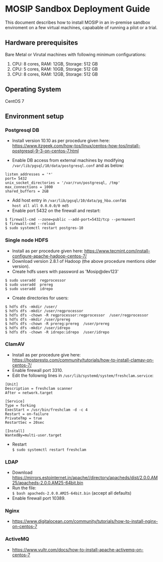 # MOSIP Sandbox Deployment Guide

This document describes how to install MOSIP in an in-premise sandbox enviroment on a few virtual machines, capabable of running a pilot or a trial.

## Hardware prerequisites

Bare Metal or Virutal machines with following minimum configurations:
1. CPU: 8 cores, RAM: 12GB, Storage: 512 GB 
1. CPU: 5 cores, RAM: 10GB, Storage: 512 GB 
1. CPU: 8 cores, RAM: 12GB, Storage: 512 GB 


## Operating System
CentOS 7

## Environment setup
### Postgresql DB
* Install version 10.10 as per procedure given here: https://www.itzgeek.com/how-tos/linux/centos-how-tos/install-postgresql-9-3-on-centos-7.html

* Enable DB access from external machines by modifying `/var/lib/pgsql/10/data/postgresql.conf` and as below:  
```
listen_addresses = '*'
port= 5432  
unix_socket_directories = '/var/run/postgresql, /tmp'  
max_connections = 1000  
shared_buffers = 2GB
```
*  Add host entry in `/var/lib/pgsql/10/data/pg_hba.conf`as  
`host all all 0.0.0.0/0 md5`
*  Enable port 5432 on the firewall and restart:
```
$ firewall-cmd --zone=public --add-port=5432/tcp --permanent
$ firewall-cmd --reload
$ sudo systemctl restart postgres-10
``` 
### Single node HDFS
* Install as per procedure given here: https://www.tecmint.com/install-configure-apache-hadoop-centos-7/
* Download version 2.8.1 of Hadoop (the above procedure mentions older version).
* Create hdfs users with password as 'Mosip@dev123'
```
$ sudo useradd  regprocessor
$ sudo useradd  prereg
$ sudo useradd  idrepo
```
* Create directories for users:
```
$ hdfs dfs -mkdir /user/    
$ hdfs dfs -mkdir /user/regprocessor
$ hdfs dfs -chown -R regprocessor:regprocessor  /user/regprocessor
$ hdfs dfs -mkdir /user/prereg
$ hdfs dfs -chown -R prereg:prereg  /user/prereg
$ hdfs dfs -mkdir /user/idrepo
$ hdfs dfs -chown -R idrepo:idrepo  /user/idrepo
```
### ClamAV
* Install as per procedure give here: https://hostpresto.com/community/tutorials/how-to-install-clamav-on-centos-7/
* Enable firewall port 3310.
* Edit the follownig lines in `/usr/lib/systemd/system/freshclam.service`:  
```
[Unit]
Description = freshclam scanner
After = network.target

[Service]
Type = forking
ExecStart = /usr/bin/freshclam -d -c 4
Restart = on-failure
PrivateTmp = true
RestartSec = 20sec

[Install]
WantedBy=multi-user.target
```
* Restart  
`$ sudo systemctl restart freshclam`

### LDAP
* Download https://mirrors.estointernet.in/apache//directory/apacheds/dist/2.0.0.AM25/apacheds-2.0.0.AM25-64bit.bin
* Run the file:  
`$ bash apacheds-2.0.0.AM25-64bit.bin`  (accept all defaults)
* Enable firewall port 10389.

### Nginx
* https://www.digitalocean.com/community/tutorials/how-to-install-nginx-on-centos-7

### ActiveMQ
* https://www.vultr.com/docs/how-to-install-apache-activemq-on-centos-7







